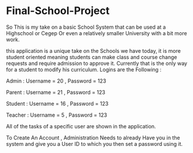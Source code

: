 # Final-School-Project


So This is my take on a basic School System that can be used at a Highschool or Cegep Or even a relatively smaller University with a bit more work.

this application is a unique take on the Schools we have today, it is more student oriented meaning students can make class and course change requests and require admission to approve it.
Currently that is the only way for a student to modify his curriculum.
Logins are the Following :

Admin : Username = 20 , Password = 123

Parent : Username = 21 , Password = 123

Student : Username = 16 , Password = 123

Teacher : Username = 5 , Password = 123


All of the tasks of a specific user are shown in the application.

To Create An Account , Administration Needs to already Have you in the system and give you a User ID to which you then set a password using it.
